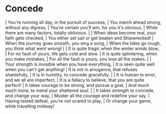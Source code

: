 Concede
=======

| You\'re running all day, in the pursuit of success,
| You march ahead strong, without any digress,
| You\'re certain you\'ll win, for you it\'s obvious,
| While there are many factors, totally oblivious.
| 
| When ideas become real, your faith gets checked,
| You either set sail or get beaten and Shipwrecked!
| When the journey goes smooth, you sing a song,
| When the tides go rough, you think what went wrong!
| 
| It is quite tragic when the winter winds blow,
| For no fault of yours, life gets cold and slow.
| It is quite splintering, when you make mistakes,
| For all the fault is yours, you lose all the stakes.
| 
| Your strength is invisible when you have everything,
| It is seen quite well when you can\'t get anything!
| It is not in arrogance, that refuses shamefully,
| It is in humility, to concede gracefully.
| 
| It is human to error, and we all are imperfect,
| It is a fallacy to believe, that you are quite perfect!
| It takes courage to be strong, and pursue a goal,
| And much much more, to mend your shattered soul.
| 
| It takes strength to concede, and change your way,
| Muster all the courage and redefine your say.
| Having tasted defeat, you\'re not scared to play,
| Or change your game, while travelling midway!
